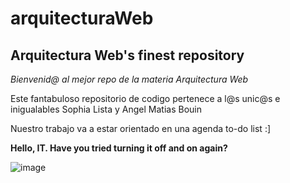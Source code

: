 # arquitecturaWeb
## Arquitectura Web's finest repository

*Bienvenid@ al mejor repo de la materia Arquitectura Web*

Este fantabuloso repositorio de codigo pertenece a l@s unic@s e inigualables Sophia Lista y Angel Matias Bouin

Nuestro trabajo va a estar orientado en una agenda to-do list :]

**Hello, IT. Have you tried turning it off and on again?**

![image](https://user-images.githubusercontent.com/49533289/187111203-a64008bf-0a62-4dac-8b0c-bc07867aeb02.png)
